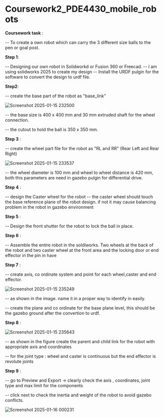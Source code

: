 # Coursework2_PDE4430_mobile_robots

**Coursework task** :

 -- To create a own robot which can carry the 3 different size balls to the pen or goal post.

**Step 1**:

-- Designing our own robot in Solidworkd or Fusion 360 or Freecad. 
-- I am using solidworks 2025 to create my design
-- Install the URDF pulgin for the software to convert the design to urdf file.

**Step2**:

-- create the base part of the robot as "base_link"

![Screenshot 2025-01-15 232500](https://github.com/user-attachments/assets/1aefeaa2-f5a7-4078-b3b9-3ebad79c7696)

-- the base size is 400 x 400 mm and 30 mm extruded shaft for the wheel connection.

-- the cutout to hold the ball is 350 x 350 mm. 

**Step 3** :

-- create the wheel part file for the robot as "RL and RR" (Rear Left and Rear Right)

![Screenshot 2025-01-15 233537](https://github.com/user-attachments/assets/0071827d-1f23-4e33-aa7c-0fccb7e4cf4a)

-- the wheel diameter is 100 mm and wheel to wheel distance is 420 mm, both this parameters are need in gazebo pulgin for differential drive.

**Step 4** :

-- design the Caster wheel for the robot
-- the caster wheel should touch the base reference plane of the robot design. if not it may cause balancing problem in the robot in gazebo environment

**Step 5** :

-- Design the front shutter for the robot to lock the ball in place.

**Step 6** :

-- Assemble the entire robot in the soldiworks. Two wheels at the back of the robot and two caster wheel at the front area and the locking door or end effector in the pin in have

**Step 7** :

-- create axis, co ordinate system and point for each wheel,caster and end effector.

![Screenshot 2025-01-15 235249](https://github.com/user-attachments/assets/c4eec451-babb-41f4-bb58-e763491baafb)

-- as shown in the image. name it in a proper way to identify in easily.

-- create the plane and co ordinate for the base plane level, this should be the gazebo ground after the convertion to urdf.

**Step 8** :

![Screenshot 2025-01-15 235643](https://github.com/user-attachments/assets/1debf41f-bb4f-486c-9a72-cf89804b8a5f)

-- as shown in the figure create the parent and child link for the robot with appropriate axis and coordinates

-- for the joint type : wheel and caster is continuous but the end effector is revolute joints

**Step 9** :

-- go to Preview and Export -> clearly check the axis , coordinates, joint type and max limit for the components

-- click next to check the inertia and weight of the robot to avoid gazebo conflicts. 

![Screenshot 2025-01-16 000231](https://github.com/user-attachments/assets/16053c35-b237-428d-b3cc-d2b85ff3c7df)

